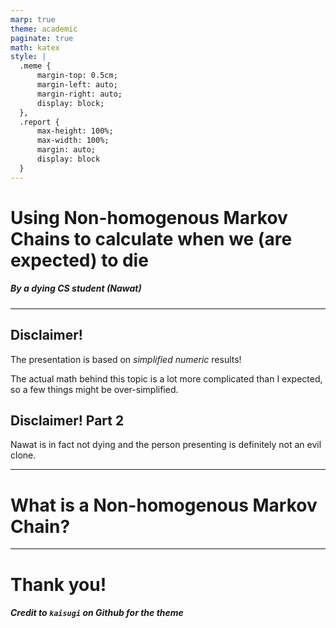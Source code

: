```yaml
---
marp: true
theme: academic
paginate: true
math: katex
style: |
  .meme { 
      margin-top: 0.5cm;
      margin-left: auto;
      margin-right: auto;
      display: block;
  },
  .report {
      max-height: 100%;
      max-width: 100%;
      margin: auto;
      display: block
  }
---
```


<!-- _class: lead -->

# Using Non-homogenous Markov Chains to calculate when we (are expected) to die

##### By a dying CS student (Nawat)

---

<!-- _header: Disclaimer -->

## Disclaimer!

The presentation is based on *simplified numeric* results!

The actual math behind this topic is a lot more complicated than I expected, so a few things might be over-simplified.

## Disclaimer! Part 2

Nawat is in fact not dying and the person presenting is definitely not an evil clone.

---

<!-- _header: Introduction -->

# What is a Non-homogenous Markov Chain?

---

<!-- _class: lead -->

# Thank you!

##### Credit to `kaisugi` on Github for the theme
